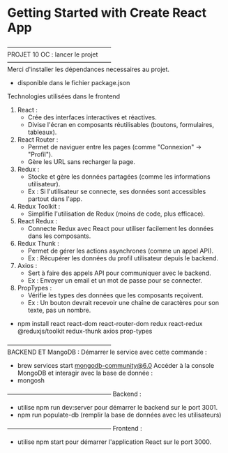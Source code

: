 # Getting Started with Create React App

—————————————————  
PROJET 10 OC : lancer le projet  
—————————————————  
Merci d'installer les dépendances necessaires au projet.

- disponible dans le fichier package.json

Technologies utilisées dans le frontend

1. React :
   - Crée des interfaces interactives et réactives.
   - Divise l'écran en composants réutilisables (boutons, formulaires, tableaux).
2. React Router :
   - Permet de naviguer entre les pages (comme "Connexion" → "Profil").
   - Gère les URL sans recharger la page.
3. Redux :
   - Stocke et gère les données partagées (comme les informations utilisateur).
   - Ex : Si l'utilisateur se connecte, ses données sont accessibles partout dans l'app.
4. Redux Toolkit :
   - Simplifie l'utilisation de Redux (moins de code, plus efficace).
5. React Redux :
   - Connecte Redux avec React pour utiliser facilement les données dans les composants.
6. Redux Thunk :
   - Permet de gérer les actions asynchrones (comme un appel API).
   - Ex : Récupérer les données du profil utilisateur depuis le backend.
7. Axios :
   - Sert à faire des appels API pour communiquer avec le backend.
   - Ex : Envoyer un email et un mot de passe pour se connecter.
8. PropTypes :
   - Vérifie les types des données que les composants reçoivent.
   - Ex : Un bouton devrait recevoir une chaîne de caractères pour son texte, pas un nombre.

- npm install react react-dom react-router-dom redux react-redux @reduxjs/toolkit redux-thunk axios prop-types

—————————————————  
BACKEND ET MangoDB :
Démarrer le service avec cette commande :

- brew services start mongodb-community@6.0
  Accéder à la console MongoDB et interagir avec la base de donnée :
- mongosh

—————————————————
Backend :

- utilise npm run dev:server pour démarrer le backend sur le port 3001.
- npm run populate-db (remplir la base de données avec les utilisateurs)

—————————————————
Frontend :

- utilise npm start pour démarrer l'application React sur le port 3000.
